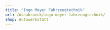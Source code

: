 ```yaml
---
title: "Ingo Meyer Fahrzeugtechnik"
url: /osnabrueck/ingo-meyer-fahrzeugtechnik/
shop: Autowerkstatt
---
```

